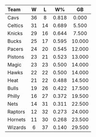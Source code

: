 | Team                             |  W  |  L  |  W%   |   GB   |
|:---------------------------------|:---:|:---:|:-----:|:------:|
| [](/r/clevelandcavs) Cavs        | 36  |  8  | 0.818 | 0.000  |
| [](/r/bostonceltics) Celtics     | 31  | 14  | 0.689 | 5.500  |
| [](/r/nyknicks) Knicks           | 29  | 16  | 0.644 | 7.500  |
| [](/r/mkebucks) Bucks            | 25  | 17  | 0.595 | 10.000 |
| [](/r/pacers) Pacers             | 24  | 20  | 0.545 | 12.000 |
| [](/r/detroitpistons) Pistons    | 23  | 21  | 0.523 | 13.000 |
| [](/r/orlandomagic) Magic        | 23  | 23  | 0.500 | 14.000 |
| [](/r/atlantahawks) Hawks        | 22  | 22  | 0.500 | 14.000 |
| [](/r/heat) Heat                 | 21  | 22  | 0.488 | 14.500 |
| [](/r/chicagobulls) Bulls        | 19  | 26  | 0.422 | 17.500 |
| [](/r/sixers) Philly             | 16  | 27  | 0.372 | 19.500 |
| [](/r/gonets) Nets               | 14  | 31  | 0.311 | 22.500 |
| [](/r/torontoraptors) Raptors    | 12  | 32  | 0.273 | 24.000 |
| [](/r/charlottehornets) Hornets  | 11  | 30  | 0.268 | 23.500 |
| [](/r/washingtonwizards) Wizards |  6  | 37  | 0.140 | 29.500 |